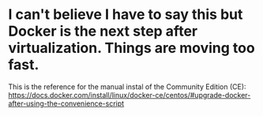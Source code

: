 # I can't believe I have to say this but Docker is the next step after virtualization. Things are moving too fast.

This is the reference for the manual instal of the Community Edition (CE): https://docs.docker.com/install/linux/docker-ce/centos/#upgrade-docker-after-using-the-convenience-script
